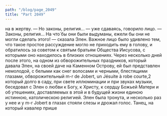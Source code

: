 ```yaml
---
path: "/blog/page_2049"
title: "Part 2049"
---
```


на в жертву.
— Но законы, религия... — уже сдаваясь, говорило лицо.
— Законы, религия... На что̀ бы они были выдуманы, ежели бы они не могли сделать этого! — сказала Элен.
Важное лицо было удивлено тем, что такое простое рассуждение могло не приходить ему в голову, и обратилось за советом к святым братьям Общества Иисусова, с которыми оно находилось в близких отношениях.
Через несколько дней после этого, на одном из обворожительных праздников, который давала Элен, на своей даче на Каменном Острову, ей был представлен немолодой, с белыми как снег волосами и черными, блестящими глазами, обворожительный m-r de Jobert, un Jésuite à robe courte,2 который долго в саду, при свете иллюминации и при звуках музыки, беседовал с Элен о любви к Богу, к Христу, к сердцу Божьей Матери и об утешениях, доставляемых в этой и в будущей жизни единою истинною, католическою религией. Элен была тронута, и несколько раз у нее и у m-r Jobert в глазах стояли слезы и дрожал голос. Танец, на который кавалер прише
